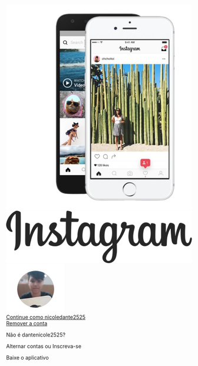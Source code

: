 <!DOCTYPE html>
<html>
<head>
<title>Instagram</title>
<meta charset="utf-8">
<link rel="stylesheet" type="text/css" href="style.css">
<link rel="shortcut icon" href="imagens/logo.png" />
</head>
<body>
<div class="instagram-wrapper">
	<div class="instagram-phone"><img src="imagens/celular.png" alt="celular com o app do instagram aberto">
	</div>
	<div class="actions">
		<div class="group">
			<img src="imagens/instagramTexto.png" id="logoTexto" alt="nome do app instagram com fonte estilizada">	
			<div class="profile-photo">
				<img src="imagens/eu.png" alt="foto de perfil">
			</div>
			<a href="#" class="instagram-login">Continue como nicoledante2525</a><br>
			<a href="#" class="instagram-logout">Remover a conta</a>	
		</div>
		<div class="group">
			<p class="not-account"> Não é dantenicole2525?</p>
			<p class="not-account"><span class="link-blue">Alternar contas</span>
				ou
			<span class="link-blue">Inscreva-se</span>
			</p>
		</div>
		<div class="getTheApp">
			<p class="getApp">Baixe o aplicativo</p>
			<div class="download">
				<a href="https://apps.apple.com/us/app/instagram/id389801252" class="app-downloadApple"> </a>
				<a href="https://play.google.com/store/apps/details?id=com.instagram.android" class="app-downloadGoogle"> </a>
			</div>
		</div>
	</div>
</div>
</body>
</html>
